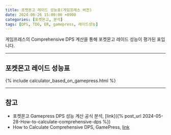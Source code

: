 ```yaml
---
title: 포켓몬고 레이드 성능표(게임프레스 버전)
date: 2024-06-26 15:00:00 +0900
categories: [포켓몬고, 분석]
tags: [DPS, TDO, ER, gamepress, 레이드성능]
---
```


게임프레스의 Comprehensive DPS 계산을 통해 포켓몬고 레이드 성능이 평가된 표입니다.

---

## 포켓몬고 레이드 성능표

{% include calculator_based_on_gamepress.html %}


---

## 참고

- 포켓몬고 Gamepress DPS 성능 계산 공식 분석, [link]({% post_url 2024-05-28-How-to-calculate-comprehensive-dps %})
- How to Calculate Comprehensive DPS, GamePress, [link](https://gamepress.gg/pokemongo/how-calculate-comprehensive-dps)